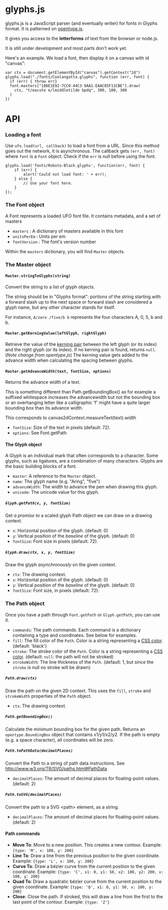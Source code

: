 glyphs.js
======
glyphs.js is a JavaScript parser (and eventually writer) for fonts in Glyphs format. It is patterned on [opentype.js](https://www.github.com/nodebox/opentype.js).

It gives you access to the <strong>letterforms</strong> of text from the browser or node.js.

It is still under development and most parts don't work yet.

Here's an example. We load a font, then display it on a canvas with id "canvas":

    var ctx = document.getElementById("canvas").getContext("2d")
    glyphs.load("./fonts/Coolangatta.glyphs", function (err, font) {
      if (err) { throw err}
      font.masters["188E1E92-7CC0-44C3-9AA1-EAAC85F11CBE"].draw(
        ctx, "t/eacute e/lmiddletilde bpdq", 300, 100, 300
      )
    })

API
===
### Loading a font
Use `ufo.load(url, callback)` to load a font from a URL. Since this method goes out the network, it is asynchronous.
The callback gets `(err, font)` where `font` is a `Font` object. Check if the `err` is null before using the font.

    glyphs.load('fonts/Roboto-Black.glyphs', function(err, font) {
        if (err) {
            alert('Could not load font: ' + err);
        } else {
            // Use your font here.
        }
    });

### The Font object

A Font represents a loaded UFO font file. It contains metadata, and a set of masters

* `masters` : A dictionary of masters available in this font
* `unitsPerEm` : Units per em
* `fontVersion` : The font's version number

Within the `masters` dictionary, you will find `Master` objects.

### The Master object

#### `Master.stringToGlyphs(string)`
Convert the string to a list of glyph objects.

The string should be in "Glyphs format": portions of the string starting with a forward slash up to the next space or forward slash are considered a glyph name, but any other character stands for itself.

For instance, `A/zero /five/b b` represents the four characters A, 0, 5, b and b.

#### `Master.getKerningValue(leftGlyph, rightGlyph)`
Retrieve the value of the [kerning pair](https://en.wikipedia.org/wiki/Kerning) between the left glyph (or its index) and the right glyph (or its index). If no kerning pair is found, returns `null`. (*Note change from opentype.js*) The kerning value gets added to the advance width when calculating the spacing between glyphs.

#### `Master.getAdvanceWidth(text, fontSize, options)`
Returns the advance width of a text.

This is something different than Path.getBoundingBox() as for example a
suffixed whitespace increases the advancewidth but not the bounding box
or an overhanging letter like a calligraphic 'f' might have a quite larger
bounding box than its advance width.

This corresponds to canvas2dContext.measureText(text).width
* `fontSize`: Size of the text in pixels (default: 72).
* `options`: See Font.getPath

#### The Glyph object
A Glyph is an individual mark that often corresponds to a character. Some glyphs, such as ligatures, are a combination of many characters. Glyphs are the basic building blocks of a font.

* `master`: A reference to the `Master` object.
* `name`: The glyph name (e.g. "Aring", "five")
* `advanceWidth`: The width to advance the pen when drawing this glyph.
* `unicode`: The unicode value for this glyph.

##### `Glyph.getPath(x, y, fontSize)`
Get *a promise to* a scaled glyph Path object we can draw on a drawing context.
* `x`: Horizontal position of the glyph. (default: 0)
* `y`: Vertical position of the *baseline* of the glyph. (default: 0)
* `fontSize`: Font size in pixels (default: 72).

##### `Glyph.draw(ctx, x, y, fontSize)`
Draw the glyph *asynchronously* on the given context.
* `ctx`: The drawing context.
* `x`: Horizontal position of the glyph. (default: 0)
* `y`: Vertical position of the *baseline* of the glyph. (default: 0)
* `fontSize`: Font size, in pixels (default: 72).


### The Path object
Once you have a path through `Font.getPath` or `Glyph.getPath`, you can use it.

* `commands`: The path commands. Each command is a dictionary containing a type and coordinates. See below for examples.
* `fill`: The fill color of the `Path`. Color is a string representing a [CSS color](https://developer.mozilla.org/en-US/docs/Web/CSS/color_value). (default: 'black')
* `stroke`: The stroke color of the `Path`. Color is a string representing a [CSS color](https://developer.mozilla.org/en-US/docs/Web/CSS/color_value). (default: `null`: the path will not be stroked)
* `strokeWidth`: The line thickness of the `Path`. (default: 1, but since the `stroke` is null no stroke will be drawn)

##### `Path.draw(ctx)`
Draw the path on the given 2D context. This uses the `fill`, `stroke` and `strokeWidth` properties of the `Path` object.
* `ctx`: The drawing context.

##### `Path.getBoundingBox()`
Calculate the minimum bounding box for the given path. Returns an `opentype.BoundingBox` object that contains x1/y1/x2/y2.
If the path is empty (e.g. a space character), all coordinates will be zero.

##### `Path.toPathData(decimalPlaces)`
Convert the Path to a string of path data instructions.
See http://www.w3.org/TR/SVG/paths.html#PathData
* `decimalPlaces`: The amount of decimal places for floating-point values. (default: 2)

##### `Path.toSVG(decimalPlaces)`
Convert the path to a SVG &lt;path&gt; element, as a string.
* `decimalPlaces`: The amount of decimal places for floating-point values. (default: 2)

#### Path commands
* **Move To**: Move to a new position. This creates a new contour. Example: `{type: 'M', x: 100, y: 200}`
* **Line To**: Draw a line from the previous position to the given coordinate. Example: `{type: 'L', x: 100, y: 200}`
* **Curve To**: Draw a bézier curve from the current position to the given coordinate. Example: `{type: 'C', x1: 0, y1: 50, x2: 100, y2: 200, x: 100, y: 200}`
* **Quad To**: Draw a quadratic bézier curve from the current position to the given coordinate. Example: `{type: 'Q', x1: 0, y1: 50, x: 100, y: 200}`
* **Close**: Close the path. If stroked, this will draw a line from the first to the last point of the contour. Example: `{type: 'Z'}`

